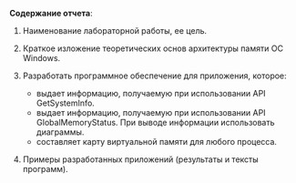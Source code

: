 **Содержание отчета**:

1.  Наименование лабораторной работы, ее цель. 

2.  Краткое изложение теоретических основ архитектуры памяти ОС Windows. 

3.  Разработать программное обеспечение для приложения, которое: 
   	*  выдает информацию, получаемую при использовании API GetSystemInfo. 
   	*  выдает информацию, получаемую при использовании API GlobalMemoryStatus. При выводе  информации использовать диаграммы.
   	*   составляет карту виртуальной памяти для любого процесса. 

4.  Примеры разработанных приложений (результаты и тексты программ). 

